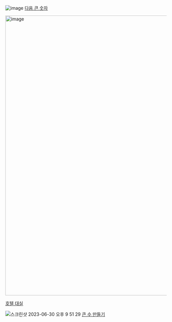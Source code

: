 ![image](https://github.com/koreaIT-study/programmers/assets/92290312/a616e57e-d521-4209-9d41-77b67e11d1fa) [다음 큰 숫자](https://school.programmers.co.kr/learn/courses/30/lessons/12911) <br/>



<img width="872" alt="image" src="https://github.com/koreaIT-study/programmers/assets/32920566/81a10172-d1f0-47f3-b8e5-272bccd3ec56">

[호텔 대실](https://school.programmers.co.kr/learn/courses/30/lessons/155651)

![스크린샷 2023-06-30 오후 9 51 29](https://github.com/koreaIT-study/programmers/assets/82895809/0914cb4d-bdf1-4deb-97f2-5ed7018b0ab5)
[큰 수 만들기](https://school.programmers.co.kr/learn/courses/30/lessons/42883)
